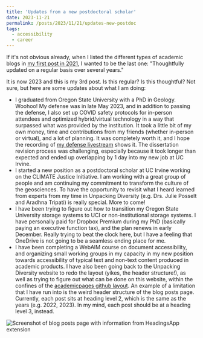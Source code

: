 ```yaml
---
title: 'Updates from a new postdoctoral scholar'
date: 2023-11-21
permalink: /posts/2023/11/21/updates-new-postdoc
tags:
  - accessibility
  - career
---
```

If it's not obvious already, when I listed the different types of academic blogs in [my first post in 2021](https://thi-truong.github.io/posts/2021/12/18/hello/), I wanted to be the last one: "Thoughtfully updated on a regular basis over several years."

It is now 2023 and this is my 3rd post. Is this regular? Is this thoughtful? Not sure, but here are some updates about what I am doing:

* I graduated from Oregon State University with a PhD in Geology. Woohoo! My defense was in late May 2023, and in addition to passing the defense, I also set up COVID safety protocols for in-person attendees and optimized hybrid/virtual technology in a way that surpassed what was provided by the institution. It took a little bit of my own money, time and contributions from my friends (whether in-person or virtual), and a lot of planning. It was completely worth it, and I hope the recording of [my defense livestream](https://www.youtube.com/watch?v=L7r26669TNA) shows it. The dissertation revision process was challenging, especially because it took longer than expected and ended up overlapping by 1 day into my new job at UC Irvine.
* I started a new position as a postdoctoral scholar at UC Irvine working on the CLIMATE Justice Initiative. I am working with a great group of people and am continuing my commitment to transform the culture of the geosciences. To have the opportunity to revisit what I heard learned from experts from my time in Unpacking Diversity (e.g. Drs. Julie Posselt and Aradhna Tripati) is really special. More to come!
* I have been trying to figure out how to transition my Oregon State University storage systems to UCI or non-institutional storage systems. I have personally paid for Dropbox Premium during my PhD (basically paying an executive function tax), and the plan renews in early December. Really trying to beat the clock here, but I have a feeling that OneDrive is not going to be a seamless ending place for me.
* I have been completing a WebAIM course on document accessibility, and organizing small working groups in my capacity in my new position towards accessibility of typical text and non-text content produced in academic products. I have also been going back to the Unpacking Diversity website to redo the layout (yikes, the header structure!), as well as trying to figure out what can be done on this website, within the confines of the [academicpages github layout](https://academicpages.github.io/). An example of a limitation that I have run into is the weird header structure of the blog posts page. Currently, each post sits at heading level 2, which is the same as the years (e.g. 2022, 2023). In my mind, each post should be at a heading level 3, instead.

<img src="https://thi-truong.github.io/images/screenshot-weird-headers-blog.png" alt="Screenshot of blog posts page with information from HeadingsApp extension">
